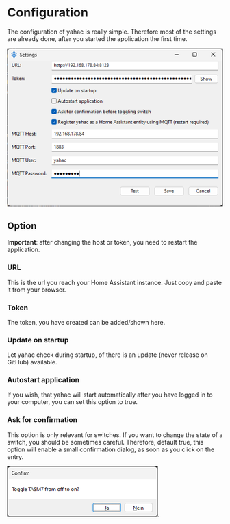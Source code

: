 # Configuration

The configuration of yahac is really simple. Therefore most of the settings are already done, after you started the application the first time.

![configuration](assets/screenshots/yahac_configuration.png)

## Option

**Important**: after changing the host or token, you need to restart the application.

### URL

This is the url you reach your Home Assistant instance. Just copy and paste it from your browser.

### Token

The token, you have created can be added/shown here.

### Update on startup

Let yahac check during startup, of there is an update (never release on GitHub) available.

### Autostart application

If you wish, that yahac will start automatically after you have logged in to your computer, you can set this option to true.

### Ask for confirmation

This option is only relevant for switches. If you want to change the state of a switch, you should be sometimes careful. Therefore, default true, this option will enable a small confirmation dialog, as soon as you click on the entry.

![Switch confirmation](assets/screenshots/yahac_traymenu_switch_confirmation.png).
